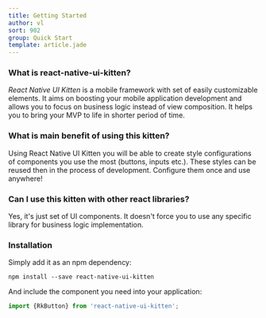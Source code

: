 ```yaml
---
title: Getting Started
author: vl
sort: 902
group: Quick Start
template: article.jade
---
```


### What is react-native-ui-kitten?

*React Native UI Kitten* is a mobile framework with set of easily customizable elements. 
It aims on boosting your mobile application development and allows you to focus on business logic instead of view composition. 
It helps you to bring your MVP to life in shorter period of time.

### What is main benefit of using this kitten?

Using React Native UI Kitten you will be able to create style configurations of components you use the most (buttons, inputs etc.). 
These styles can be reused then in the process of development. Configure them once and use anywhere!

### Can I use this kitten with other react libraries?

Yes, it's just set of UI components. It doesn't force you to use any specific library for business logic implementation.

### Installation

Simply add it as an npm dependency:

```npm
npm install --save react-native-ui-kitten
```

And include the component you need into your application:
```javascript
import {RkButton} from 'react-native-ui-kitten';
```



